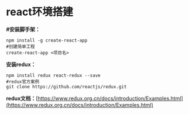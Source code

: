 # react环境搭建

**#安装脚手架：**

```shell
npm install -g create-react-app
#创建简单工程
create-react-app <项目名>
```

**安装redux：**

```shell
npm install redux react-redux --save
#redux官方案例
git clone https://github.com/reactjs/redux.git
```

**redux文档：**[https://www.redux.org.cn/docs/introduction/Examples.html](https://www.redux.org.cn/docs/introduction/Examples.html)

